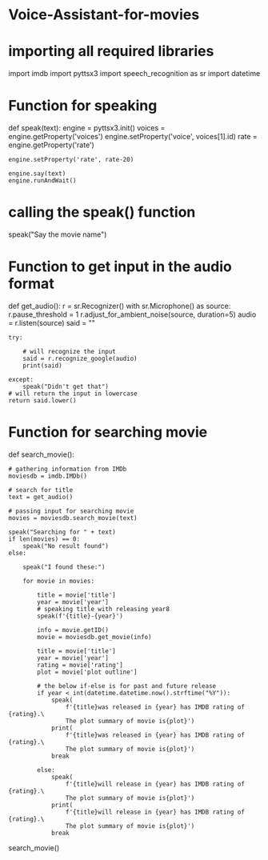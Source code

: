 # Voice-Assistant-for-movies
# importing all required libraries
import imdb
import pyttsx3
import speech_recognition as sr
import datetime


# Function for speaking
def speak(text):
	engine = pyttsx3.init()
	voices = engine.getProperty('voices')
	engine.setProperty('voice', voices[1].id)
	rate = engine.getProperty('rate')

	engine.setProperty('rate', rate-20)

	engine.say(text)
	engine.runAndWait()


# calling the speak() function
speak("Say the movie name")


# Function to get input in the audio format
def get_audio():
	r = sr.Recognizer()
	with sr.Microphone() as source:
		r.pause_threshold = 1
		r.adjust_for_ambient_noise(source, duration=5)
		audio = r.listen(source)
		said = ""

	try:

		# will recognize the input
		said = r.recognize_google(audio)
		print(said)

	except:
		speak("Didn't get that")
	# will return the input in lowercase
	return said.lower()


# Function for searching movie
def search_movie():

	# gathering information from IMDb
	moviesdb = imdb.IMDb()

	# search for title
	text = get_audio()

	# passing input for searching movie
	movies = moviesdb.search_movie(text)

	speak("Searching for " + text)
	if len(movies) == 0:
		speak("No result found")
	else:

		speak("I found these:")

		for movie in movies:

			title = movie['title']
			year = movie['year']
			# speaking title with releasing year8
			speak(f'{title}-{year}')

			info = movie.getID()
			movie = moviesdb.get_movie(info)

			title = movie['title']
			year = movie['year']
			rating = movie['rating']
			plot = movie['plot outline']

			# the below if-else is for past and future release
			if year < int(datetime.datetime.now().strftime("%Y")):
				speak(
					f'{title}was released in {year} has IMDB rating of {rating}.\
					The plot summary of movie is{plot}')
				print(
					f'{title}was released in {year} has IMDB rating of {rating}.\
					The plot summary of movie is{plot}')
				break

			else:
				speak(
					f'{title}will release in {year} has IMDB rating of {rating}.\
					The plot summary of movie is{plot}')
				print(
					f'{title}will release in {year} has IMDB rating of {rating}.\
					The plot summary of movie is{plot}')
				break


search_movie()
